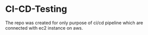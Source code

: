 # CI-CD-Testing
The repo was created for only purpose of ci/cd pipeline which are connected with ec2 instance on aws. 
